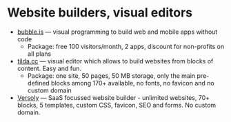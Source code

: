 # Website builders, visual editors

* [bubble.is](https://bubble.is/) — visual programming to build web and mobile apps without code
  * Package: free 100 visitors/month, 2 apps, discount for non-profits on all plans
* [tilda.cc](https://tilda.cc/) — visual editor which allows to build websites from blocks of content. Easy and fun.
  * Package: one site, 50 pages, 50 MB storage, only the main pre-defined blocks among 170+ available, no fonts, no favicon and no custom domain
* [Versoly](https://versoly.com/) — SaaS focussed website builder - unlimited websites, 70+ blocks, 5 templates, custom CSS, favicon, SEO and forms. No custom domain.
